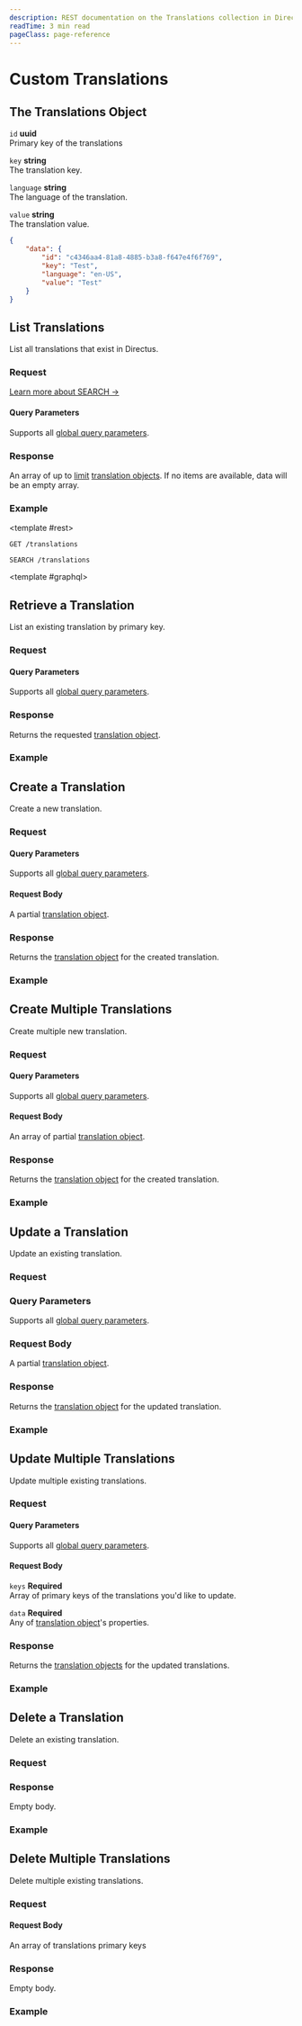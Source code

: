 ```yaml
---
description: REST documentation on the Translations collection in Directus.
readTime: 3 min read
pageClass: page-reference
---
```


# Custom Translations

## The Translations Object

`id` **uuid**\
Primary key of the translations

`key` **string**\
The translation key.

`language` **string**\
The language of the translation.

`value` **string**\
The translation value.

```json
{
	"data": {
		"id": "c4346aa4-81a8-4885-b3a8-f647e4f6f769",
		"key": "Test",
		"language": "en-US",
		"value": "Test"
	}
}
```

## List Translations

List all translations that exist in Directus.

### Request

<SnippetToggler :choices="['REST', 'GraphQL', 'SDK']" label="API">
<template #rest>

`GET /translations`

`SEARCH /translations`

</template>
<template #graphql>

</template>
<template #sdk>

```js
import { createDirectus } from '@directus/sdk';
import { rest, readTranslations} from '@directus/sdk/rest';
const client = createDirectus('app_url').with(rest())

const result = await client.request(
    readTranslations({
        'fields' : ['*']
    })
);

console.log(result);
```

</template>
</SnippetToggler>

[Learn more about SEARCH ->](/reference/introduction#search-http-method)

#### Query Parameters

Supports all [global query parameters](/reference/query).

### Response

An array of up to [limit](/reference/query#limit) [translation objects](#the-translations-object). If no items are
available, data will be an empty array.

### Example
<SnippetToggler :choices="['REST', 'GraphQL', 'SDK']" label="API">

<template #rest>

`GET /translations`

`SEARCH /translations`

</template>

<template #graphql>


</template>
<template #sdk>

```js
import { createDirectus } from '@directus/sdk';
import { rest, readTranslations } from '@directus/sdk/rest';
const client = createDirectus('https://directus.example.com').with(rest())

const result = await client.request(
    readTranslations({
        'fields' : ['*']
    })
);

console.log(result);
```

</template>
</SnippetToggler>

## Retrieve a Translation

List an existing translation by primary key.

### Request

<SnippetToggler :choices="['REST', 'GraphQL', 'SDK']" label="API">
<template #rest>

`GET /translations/:id`

</template>
<template #graphql>

</template>
<template #sdk>

```js
import { createDirectus } from '@directus/sdk';
import { rest, readTranslation } from '@directus/sdk/rest';
const client = createDirectus('app_url').with(rest())

const result = await client.request(
    readTranslation('translation_id',{
        'fields' : ['*']
    })
);

console.log(result);
```

</template>
</SnippetToggler>

#### Query Parameters

Supports all [global query parameters](/reference/query).

### Response

Returns the requested [translation object](#the-translations-object).

### Example

<SnippetToggler :choices="['REST', 'GraphQL', 'SDK']" label="API">
<template #rest>

`GET /translations/2fc325fb-299b-4d20-a9e7-a34349dee8b2`

</template>
<template #graphql>

</template>
<template #sdk>

```js
import { createDirectus } from '@directus/sdk';
import { rest, readTranslation } from '@directus/sdk/rest';
const client = createDirectus('https://directus.example.com').with(rest())

const result = await client.request(
    readTranslation('7b8c250a-6864-480f-b230-a4035d155123',{
        'fields' : ['*']
    })
);

console.log(result);
```

</template>
</SnippetToggler>

## Create a Translation

Create a new translation.

### Request

<SnippetToggler :choices="['REST', 'GraphQL', 'SDK']" label="API">
<template #rest>

`POST /translations`

```json
{
	"translation_field_1": "value_1",
	"translation_field_2": "value_2",
	"translation_field_3": "value_3"
}
```

</template>
<template #graphql>

</template>
<template #sdk>

```js
import { createDirectus } from '@directus/sdk';
import { rest, createTranslation } from '@directus/sdk/rest';
const client = createDirectus('app_url').with(rest())

const result = await client.request(
    createTranslation({
		'translation_field_1': 'value_1',
		'translation_field_2': 'value_2',
		'translation_field_3': 'value_3'
    })
);
```

</template>
</SnippetToggler>

#### Query Parameters

Supports all [global query parameters](/reference/query).

#### Request Body

A partial [translation object](#the-translations-object).

### Response

Returns the [translation object](#the-translations-object) for the created translation.

### Example

<SnippetToggler :choices="['REST', 'GraphQL', 'SDK']" label="API">
<template #rest>

`POST /translations`

```json
{
	"key": "Test",
	"language": "en-US",
	"value": "My Test"
}
```

</template>
<template #graphql>

</template>
<template #sdk>

```js
import { createDirectus } from '@directus/sdk';
import { rest, createTranslation } from '@directus/sdk/rest';
const client = createDirectus('https://directus.example.com').with(rest())

const result = await client.request(
    createTranslation({
        'language' : 'fr_FR',
        'key' : 'test',
        'value' : 'test'

    })
);
```

</template>
</SnippetToggler>

## Create Multiple Translations

Create multiple new translation.

### Request

<SnippetToggler :choices="['REST', 'GraphQL', 'SDK']" label="API">
<template #rest>

`POST /translations`

```json
[
	{
		"translation_1_field_1": "value_1",
		"translation_1_field_2": "value_2",
		"translation_1_field_3": "value_3"
	},
	{
		"translation_2_field_1": "value_4",
		"translation_2_field_2": "value_5",
		"translation_2_field_3": "value_6"
	}
]
```

</template>
<template #graphql>

</template>
<template #sdk>

```js
import { createDirectus } from '@directus/sdk';
import { rest, createTranslations } from '@directus/sdk/rest';
const client = createDirectus('app_url').with(rest())

const result = await client.request(
    createTranslations(
	[
		{
			'translation_1_field_1': 'value_1',
			'translation_1_field_2': 'value_2',
			'translation_1_field_3': 'value_3'
		},
		{
			'translation_2_field_1': 'value_4',
			'translation_2_field_2': 'value_5',
			'translation_2_field_3': 'value_6'
		}
	])
);

console.log(result);
```

</template>
</SnippetToggler>

#### Query Parameters

Supports all [global query parameters](/reference/query).

#### Request Body

An array of partial [translation object](#the-translations-object).

### Response

Returns the [translation object](#the-translations-object) for the created translation.

### Example

<SnippetToggler :choices="['REST', 'GraphQL', 'SDK']" label="API">
<template #rest>

`POST /translations`

```json
[
	{
		"key": "translation.key",
		"language": "en-US",
		"value": "My Translation"
	},
	{
		"key": "translation.key",
		"language": "en-GB",
		"value": "Another Translation"
	}
]
```

</template>
<template #graphql>

</template>
<template #sdk>

```js
import { createDirectus } from '@directus/sdk';
import { rest, createTranslations } from '@directus/sdk/rest';
const client = createDirectus('https://directus.example.com').with(rest())

const result = await client.request(
    createTranslations(
    [
        {
        'language' : 'fr-FR',
        'key' : 'test',
        'value' : 'test'
        },
        {
        'language' : 'it-IT',
        'key' : 'test_2',
        'value' : 'test_2'
        }
    ])
);

console.log(result);
```

</template>
</SnippetToggler>

## Update a Translation

Update an existing translation.

### Request

<SnippetToggler :choices="['REST', 'GraphQL', 'SDK']" label="API">
<template #rest>

`PATCH /translations/:id`

```json
{
	"translation_object_field": "value_1"
}
```

</template>
<template #graphql>

</template>
<template #sdk>

```js
import { createDirectus } from '@directus/sdk';
import { rest, updateTranslation } from '@directus/sdk/rest';
const client = createDirectus('app_url').with(rest())

const result = await client.request(
    updateTranslation('translation_id',{
        'translation_field' : 'value'
    })
);

console.log(result);
```

</template>
</SnippetToggler>

### Query Parameters

Supports all [global query parameters](/reference/query).

### Request Body

A partial [translation object](#the-translations-object).

### Response

Returns the [translation object](#the-translations-object) for the updated translation.

### Example

<SnippetToggler :choices="['REST', 'GraphQL', 'SDK']" label="API">
<template #rest>

`PATCH /translations/2fc325fb-299b-4d20-a9e7-a34349dee8b2`

```json
{
	"value": "My Updated Translations"
}
```

</template>
<template #graphql>

</template>
<template #sdk>

```js
import { createDirectus } from '@directus/sdk';
import { rest, updateTranslation } from '@directus/sdk/rest';
const client = createDirectus('https://directus.example.com').with(rest())

const result = await client.request(
    updateTranslation('74f2aa3e-ad5c-424a-9ace-adab5ecb0fca',{
        'value' : 'this is the new value'
    })
);

console.log(result);
```

</template>
</SnippetToggler>

## Update Multiple Translations

Update multiple existing translations.

### Request

<SnippetToggler :choices="['REST', 'GraphQL', 'SDK']" label="API">
<template #rest>

`PATCH /translations`

```json
{
	"keys": ["translation_1_key", "translation_2_key"],
	"data": {
		"field": "value"
	}
}
```

</template>
<template #graphql>

</template>
<template #sdk>

```js
import { createDirectus } from '@directus/sdk';
import { rest, updatedTranslations } from '@directus/sdk/rest';
const client = createDirectus('app_url').with(rest())

const result = await client.request(
    updatedTranslations(['translation_1_id','translation_2_id'],{
        'field' : 'value'
    })
);

console.log(result);
```

</template>
</SnippetToggler>

#### Query Parameters

Supports all [global query parameters](/reference/query).

#### Request Body

`keys` **Required**\
Array of primary keys of the translations you'd like to update.

`data` **Required**\
Any of [translation object](#the-translations-object)'s properties.

### Response

Returns the [translation objects](#the-translations-object) for the updated translations.

### Example

<SnippetToggler :choices="['REST', 'GraphQL', 'SDK']" label="API">
<template #rest>

`PATCH /translations`

```json
{
	"keys": ["3f2facab-7f05-4ee8-a7a3-d8b9c634a1fc", "7259bfa8-3786-45c6-8c08-cc688e7ba229"],
	"data": {
		"value": "Test Value"
	}
}
```

</template>
<template #graphql>

</template>
<template #sdk>

```js
import { createDirectus } from '@directus/sdk';
import { rest, updatedTranslations } from '@directus/sdk/rest';
const client = createDirectus('https://directus.example.com').with(rest())

const result = await client.request(
    updatedTranslations(['91be30ed-4f4e-481f-84be-860e0c25b035','74f2aa3e-ad5c-424a-9ace-adab5ecb0fcajj'],{
        'value' : 'this is the new value'
    })
);

console.log(result);
```

</template>
</SnippetToggler>

## Delete a Translation

Delete an existing translation.

### Request

<SnippetToggler :choices="['REST', 'GraphQL', 'SDK']" label="API">
<template #rest>

`DELETE /translations/:id`

</template>
<template #graphql>

</template>
</SnippetToggler>

### Response

Empty body.

### Example

<SnippetToggler :choices="['REST', 'GraphQL', 'SDK']" label="API">
<template #rest>

`DELETE /translations/12204ee2-2c82-4d9a-b044-2f4842a11dba`

</template>
<template #graphql>

</template>
</SnippetToggler>

## Delete Multiple Translations

Delete multiple existing translations.

### Request

<SnippetToggler :choices="['REST', 'GraphQL', 'SDK']" label="API">
<template #rest>

`DELETE /translations`

```json
["translation_1_key", "translation_2_key", "translation_3_key"]
```

</template>
<template #graphql>

</template>
</SnippetToggler>

#### Request Body

An array of translations primary keys

### Response

Empty body.

### Example

<SnippetToggler :choices="['REST', 'GraphQL', 'SDK']" label="API">
<template #rest>

`DELETE /translations`

```json
["25821236-8c2a-4f89-8fdc-c7d01f35877d", "02b9486e-4273-4fd5-b94b-e18fd923d1ed", "7d62f1e9-a83f-407b-84f8-1c184f014501"]
```

</template>
<template #graphql>

</template>
</SnippetToggler>
